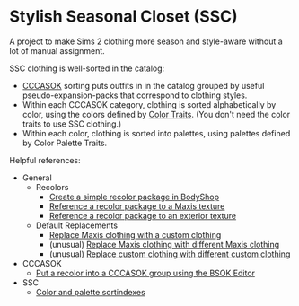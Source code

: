 # Stylish Seasonal Closet (SSC)
 A project to make Sims 2 clothing more season and style-aware without a lot of manual assignment.

 SSC clothing is well-sorted in the catalog:
 - [CCCASOK](https://lavenderlight.tumblr.com/post/641985485922795520/the-coordinated-closet-create-a-sim-organisation) sorting puts outfits in in the catalog grouped by useful pseudo-expansion-packs that correspond to clothing styles.
- Within each CCCASOK category, clothing is sorted alphabetically by color, using the colors defined by [Color Traits](https://www.tumblr.com/episims/693405410225520640/a-little-something-ive-been-planning-to-do-for-a). (You don't need the color traits to use SSC clothing.)
- Within each color, clothing is sorted into palettes, using palettes defined by Color Palette Traits.

 Helpful references:
 - General
	 - Recolors
		- [Create a simple recolor package in BodyShop](/docs/packagecreation/bodyshop.md)
		- [Reference a recolor package to a Maxis texture](/docs/texturereference/tomaxis.md)
		- [Reference a recolor package to an exterior texture](/docs/texturereference/tocustom.md)
	 - Default Replacements
		- [Replace Maxis clothing with a custom clothing](/docs/defaultreplace/maxiswithcustom.md)
		- (unusual) [Replace Maxis clothing with different Maxis clothing](/docs/defaultreplace/maxiswithmaxis.md)
		- (unusual) [Replace custom clothing with different custom clothing](/docs/defaultreplace/customwithcustom.md)
- CCCASOK
	- [Put a recolor into a CCCASOK group using the BSOK Editor](/docs/cccasok/bsokeditor.md)
- SSC
	- [Color and palette sortindexes](/docs/ssc/sortindexes.md)
